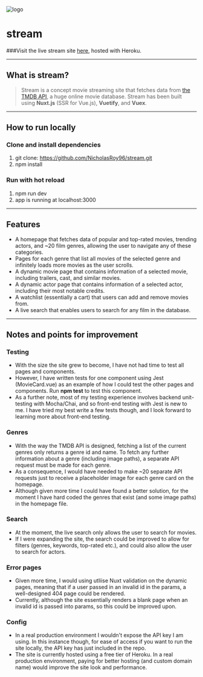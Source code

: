 ![logo](https://user-images.githubusercontent.com/54635883/82729346-abff3480-9cee-11ea-97b3-228b725fb6f3.png)

# stream
###Visit the live stream site [here](http://stream-co.herokuapp.com/), hosted with Heroku.

----
## What is stream?

> Stream is a concept movie streaming site that fetches data from [the TMDB API](https://developers.themoviedb.org/3/), a huge online movie database. Stream has been built using __Nuxt.js__ (SSR for Vue.js), __Vuetify__, and __Vuex__.

----
## How to run locally

### Clone and install dependencies
1.  git clone: https://github.com/NicholasRoy96/stream.git
2. npm install

### Run with hot reload
1. npm run dev
2. app is running at localhost:3000

----
## Features
* A homepage that fetches data of popular and top-rated movies, trending actors, and ~20 film genres, allowing the user to navigate any of these categories.
* Pages for each genre that list all movies of the selected genre and infinitely loads more movies as the user scrolls.
* A dynamic movie page that contains information of a selected movie,  including trailers, cast, and similar movies.
* A dynamic actor page that contains information of a selected actor, including their most notable credits.
* A watchlist (essentially a cart) that users can add and remove movies from.
* A live search that enables users to search for any film in the database.

---
## Notes and points for improvement

### Testing
* With the size the site grew to become, I have not had time to test all pages and components.
* However, I have written tests for one component using Jest (MovieCard.vue) as an example  of how I could test the other pages and components. Run __npm test__ to test this component.
* As a further note, most of my testing experience involves backend unit-testing with Mocha/Chai, and so front-end testing with Jest is new to me. I have tried my best write a few tests though, and I look forward to learning more about front-end testing.

### Genres
* With the way the TMDB API is designed, fetching a list of the current genres only returns a genre id and name. To fetch any further information about a genre (including image paths), a separate API request must be made for each genre.
* As a consequence, I would have needed to make ~20 separate API requests just to receive a placeholder image for each genre card on the homepage.
* Although given more time I could have found a better solution, for the moment I have hard coded the genres that exist (and some image paths) in the homepage file.

### Search
* At the moment, the live search only allows the user to search for movies. 
* If I were expanding the site, the search could be improved to allow for filters (genres, keywords, top-rated etc.), and could also allow the user to search for actors.

### Error pages
* Given more time, I would using utliise Nuxt validation on the dynamic pages, meaning that if a user passed in an invalid id in the params, a well-designed 404 page could be rendered.
* Currently, although the site essentially renders a blank page when an invalid id is  passed into params, so this could be improved upon.

### Config
* In a real production environment I wouldn't expose the API key I am using. In this instance though, for ease of access if you want to run the site locally, the API key has just included in the repo.
* The site is currently hosted using a free tier of Heroku. In a real production environment, paying for better hosting (and custom domain name) would improve the site look and performance.